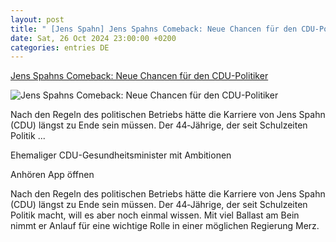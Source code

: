 ```yaml
---
layout: post
title: " [Jens Spahn] Jens Spahns Comeback: Neue Chancen für den CDU-Politiker"
date: Sat, 26 Oct 2024 23:00:00 +0200
categories: entries DE
---
```

[Jens Spahns Comeback: Neue Chancen für den CDU-Politiker](https://www.rnd.de/politik/jens-spahns-comeback-neue-chancen-fuer-den-cdu-politiker-RXQCO74D6JFK3E2TVYPLQUSQEA.html)

![Jens Spahns Comeback: Neue Chancen für den CDU-Politiker](https://www.rnd.de/resizer/v2/UTPP7PVE5NHVTAB63NKCALWU3U.jpg?auth=44b761503e7abd3606a2f6d4e2dc4d847cd27eb54a63591307691c8ae248d75e&quality=70&width=1200&height=630&smart=true&watermark=https%3A%2F%2Fassets.rndtech.de%2Frnd%2Fwatermark-plus.png%3A17%3A50%2C50)

Nach den Regeln des politischen Betriebs hätte die Karriere von Jens Spahn (CDU) längst zu Ende sein müssen. Der 44‑Jährige, der seit Schulzeiten Politik ...

Ehemaliger CDU-Gesundheitsminister mit Ambitionen

Anhören App öffnen

Nach den Regeln des politischen Betriebs hätte die Karriere von Jens Spahn (CDU) längst zu Ende sein müssen. Der 44‑Jährige, der seit Schulzeiten Politik macht, will es aber noch einmal wissen. Mit viel Ballast am Bein nimmt er Anlauf für eine wichtige Rolle in einer möglichen Regierung Merz.

